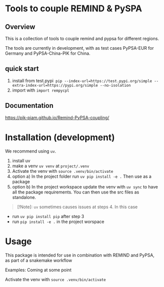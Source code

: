 # Tools to couple REMIND & PySPA

## Overview
This is a collection of tools to couple remind and pypsa for different regions.

The tools are currently in development, with as test cases PyPSA-EUR for Germany and PyPSA-China-PIK for China.

## quick start
1. install from test.pypi` pip --index-url=https://test.pypi.org/simple --extra-index-url=https://pypi.org/simple --no-isolation`
2. import with `import rempycpl`

## Documentation
https://pik-piam.github.io/Remind-PyPSA-coupling/

# Installation (development)
We recommend using `uv`. 
1. install uv
2. make a venv `uv venv` at `project/.venv`
3. Activate the venv with `source .venv/bin/activate`
4. option a) In the project folder run `uv pip install -e .` Then use as a package
4. option b) In the project workspace update the venv with `uv sync` to have all the package requirements. You can then use the src files as standalone.

>[!Note]: `uv` sometimes causes issues at steps 4. In this case 
- run `uv pip install pip` after step 3
- run `pip install -e .` in the project worspace

# Usage
This package is intended for use in combination with REMIND and PyPSA, as part of a snakemake workflow

Examples: Coming at some point

Activate the venv with `source .venv/bin/activate`


